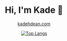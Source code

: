 <div align = center>
  
# Hi, I'm Kade 👋
<a href="https://www.kadehdean.com/" target="_blank">kadehdean.com</a>


[![Top Langs](https://github-readme-stats.vercel.app/api/top-langs/?username=kaderator2&theme=transparent)](https://github.com/kaderator2/github-readme-stats)





<!--
[![Kade Hugh's GitHub stats](https://github-readme-stats.vercel.app/api?username=kaderator2&show_icons=true&theme=transparent)](https://github.com/kaderator2/github-readme-stats)

[![Readme Card](https://github-readme-stats.vercel.app/api/pin/?username=kaderator2&repo=SubSimDiscordbot&theme=transparent&show_owner=true)](https://github.com/kaderator2/SubSimDiscordbot)

[![Readme Card](https://github-readme-stats.vercel.app/api/pin/?username=icedmoca&repo=KOC_CLICKER&theme=transparent&show_owner=true)](https://github.com/icedmoca/KOC_CLICKER)

[![Readme Card](https://github-readme-stats.vercel.app/api/pin/?username=kaderator2&repo=GPTacoDiscordFriend&theme=transparent&show_owner=true)](https://github.com/kaderator2/GPTacoDiscordFriend)
**kaderator2/kaderator2** is a ✨ _special_ ✨ repository because its `README.md` (this file) appears on your GitHub profile.
h
Here are some ideas to get you started:

- 🔭 I’m currently working on ...
- 🌱 I’m currently learning ...
- 👯 I’m looking to collaborate on ...
- 🤔 I’m looking for help with ...
- 💬 Ask me about ...
- 📫 How to reach me: ...
- 😄 Pronouns: ...
- ⚡ Fun fact: ...
-->
